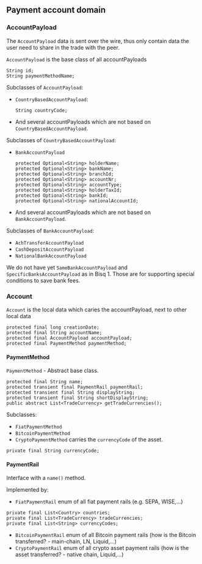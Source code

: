 ## Payment account domain 

### AccountPayload

The `AccountPayload` data is sent over the wire, thus only contain data the user need to share in the trade with the peer.

`AccountPayload` is the base class of all accountPayloads
```
String id;
String paymentMethodName;
```

Subclasses of `AccountPayload`:

- `CountryBasedAccountPayload`:
    ```
    String countryCode;
    ```
- And several accountPayloads which are not based on  `CountryBasedAccountPayload`.

Subclasses of `CountryBasedAccountPayload`: 
- `BankAccountPayload`
    ```
    protected Optional<String> holderName;
    protected Optional<String> bankName;
    protected Optional<String> branchId;
    protected Optional<String> accountNr;
    protected Optional<String> accountType;
    protected Optional<String> holderTaxId;
    protected Optional<String> bankId;
    protected Optional<String> nationalAccountId;
    ```
- And several accountPayloads which are not based on  `BankAccountPayload`.

Subclasses of `BankAccountPayload`:
- `AchTransferAccountPayload`
- `CashDepositAccountPayload`
- `NationalBankAccountPayload`

We do not have yet `SameBankAccountPayload` and `SpecificBanksAccountPayload` as in Bisq 1.
Those are for supporting special conditions to save bank fees.

### Account

`Account` is the local data which caries the accountPayload, next to other local data
```
protected final long creationDate;
protected final String accountName;
protected final AccountPayload accountPayload;
protected final PaymentMethod paymentMethod;
```    

#### PaymentMethod

`PaymentMethod` - Abstract base class.
```
protected final String name;
protected transient final PaymentRail paymentRail;
protected transient final String displayString;
protected transient final String shortDisplayString;
public abstract List<TradeCurrency> getTradeCurrencies();
```

Subclasses:
- `FiatPaymentMethod`
- `BitcoinPaymentMethod`
- `CryptoPaymentMethod` carries the `currencyCode` of the asset.
```
private final String currencyCode;
```

#### PaymentRail
Interface with a `name()` method.

Implemented by:
- `FiatPaymentRail` enum of all fiat payment rails (e.g. SEPA, WISE,...)
```
private final List<Country> countries;
private final List<TradeCurrency> tradeCurrencies;
private final List<String> currencyCodes;
```
- `BitcoinPaymentRail` enum of all Bitcoin payment rails (how is the Bitcoin transferred? - main-chain, LN, Liquid,...)
- `CryptoPaymentRail` enum of all crypto asset payment rails (how is the asset transferred? - native chain, Liquid,...)


